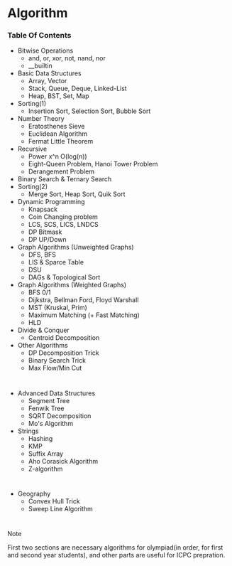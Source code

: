 # Algorithm
### Table Of Contents
- Bitwise Operations
  - and, or, xor, not, nand, nor
  - __builtin
- Basic Data Structures
  - Array, Vector
  - Stack, Queue, Deque, Linked-List
  - Heap, BST, Set, Map
- Sorting(1)
  - Insertion Sort, Selection Sort, Bubble Sort
- Number Theory
  - Eratosthenes Sieve
  - Euclidean Algorithm
  - Fermat Little Theorem
- Recursive
  - Power x^n O(log(n))
  - Eight-Queen Problem, Hanoi Tower Problem
  - Derangement Problem
- Binary Search & Ternary Search
- Sorting(2)
  - Merge Sort, Heap Sort, Quik Sort
- Dynamic Programming
  - Knapsack
  - Coin Changing problem
  - LCS, SCS, LICS, LNDCS
  - DP Bitmask
  - DP UP/Down
- Graph Algorithms (Unweighted Graphs)
  - DFS, BFS
  - LIS & Sparce Table
  - DSU
  - DAGs & Topological Sort
- Graph Algorithms (Weighted Graphs)
  - BFS 0/1
  - Dijkstra, Bellman Ford, Floyd Warshall
  - MST (Kruskal, Prim)
  - Maximum Matching (+ Fast Matching)
  - HLD
- Divide & Conquer
  - Centroid Decomposition
- Other Algorithms
  - DP Decomposition Trick
  - Binary Search Trick
  - Max Flow/Min Cut
    
#

- Advanced Data Structures
  - Segment Tree
  - Fenwik Tree
  - SQRT Decomposition
  - Mo's Algorithm
- Strings
  - Hashing
  - KMP
  - Suffix Array
  - Aho Corasick Algorithm
  - Z-algorithm

#

- Geography
  - Convex Hull Trick
  - Sweep Line Algorithm 

#
> [!NOTE]
> First two sections are necessary algorithms for olympiad(in order, for first and second year students),
> and other parts are useful for ICPC prepration.
